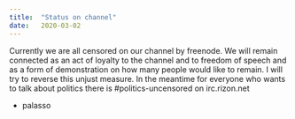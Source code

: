 ```yaml
---
title:  "Status on channel"
date:   2020-03-02
---
```

Currently we are all censored on our channel by freenode. We will remain connected as an act of loyalty to the channel and to freedom of speech and as a form of demonstration on how many people would like to remain. I will try to reverse this unjust measure. In the meantime for everyone who wants to talk about politics there is #politics-uncensored on irc.rizon.net

- palasso

